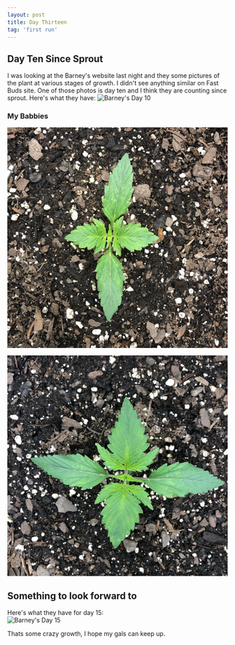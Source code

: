 ```yaml
---
layout: post
title: Day Thirteen
tag: 'first run'
---
```


## Day Ten Since Sprout

I was looking at the Barney's website last night and they some pictures of the plant at various stages of growth. I didn't see anything similar on Fast Buds site. One of those photos is day ten and I think they are counting since sprout. Here's what they have:
![Barney's Day 10](https://www.barneysfarm.com/images/products/pineapple-express-auto_2_691892.jpg)  

### My Babbies

<span class="pic-row">

![My Pineapple Day 10](/public/images/first-run/day13-pineapple.jpeg#2c)

![AK Day 10](/public/images/first-run/day13-AK.jpeg#2c)

</span>

## Something to look forward to

Here's what they have for day 15:  
![Barney's Day 15](https://www.barneysfarm.com/images/products/pineapple-express-auto_3_691892.jpg)

Thats some crazy growth, I hope my gals can keep up.